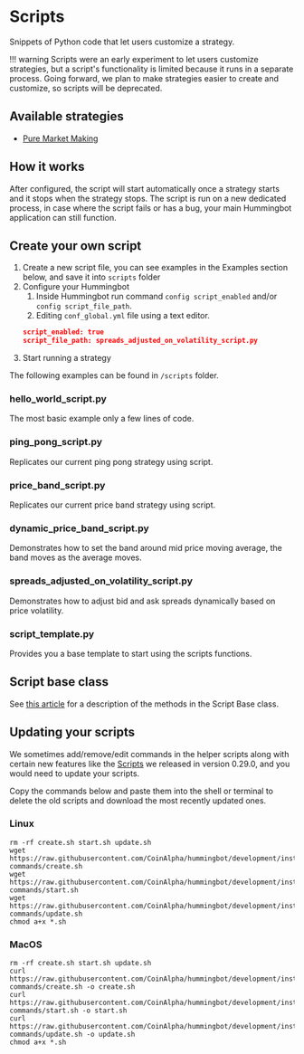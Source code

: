 # Scripts
Snippets of Python code that let users customize a strategy.

!!! warning
    Scripts were an early experiment to let users customize strategies, but a script's functionality is limited because it runs in a separate process. Going forward, we plan to make strategies easier to create and customize, so scripts will be deprecated.

## Available strategies
- [Pure Market Making](/strategies/pure-market-making)

## How it works

After configured, the script will start automatically once a strategy starts and it stops when the strategy stops.
The script is run on a new dedicated process, in case where the script fails or has a bug, your main Hummingbot
application can still function.

## Create your own script

1. Create a new script file, you can see examples in the Examples section below, and save it into `scripts` folder
2. Configure your Hummingbot
   1. Inside Hummingbot run command `config script_enabled` and/or `config script_file_path`.
   2. Editing `conf_global.yml` file using a text editor.
   ```json
   script_enabled: true
   script_file_path: spreads_adjusted_on_volatility_script.py
   ```
3. Start running a strategy

The following examples can be found in `/scripts` folder.

### hello_world_script.py

The most basic example only a few lines of code.

### ping_pong_script.py

Replicates our current ping pong strategy using script.

### price_band_script.py

Replicates our current price band strategy using script.

### dynamic_price_band_script.py

Demonstrates how to set the band around mid price moving average, the band moves as the average moves.

### spreads_adjusted_on_volatility_script.py

Demonstrates how to adjust bid and ask spreads dynamically based on price volatility.

### script_template.py

Provides you a base template to start using the scripts functions.

## Script base class

See [this article](script-base) for a description of the methods in the Script Base class.


## Updating your scripts

We sometimes add/remove/edit commands in the helper scripts along with certain new features like the [Scripts](/release-notes/0.29.0) we released in version 0.29.0, and you would need to update your scripts.

Copy the commands below and paste them into the shell or terminal to delete the old scripts and download the most recently updated ones.

### Linux

```Linux
rm -rf create.sh start.sh update.sh
wget https://raw.githubusercontent.com/CoinAlpha/hummingbot/development/installation/docker-commands/create.sh
wget https://raw.githubusercontent.com/CoinAlpha/hummingbot/development/installation/docker-commands/start.sh
wget https://raw.githubusercontent.com/CoinAlpha/hummingbot/development/installation/docker-commands/update.sh
chmod a+x *.sh
```

### MacOS

```MacOS
rm -rf create.sh start.sh update.sh
curl https://raw.githubusercontent.com/CoinAlpha/hummingbot/development/installation/docker-commands/create.sh -o create.sh
curl https://raw.githubusercontent.com/CoinAlpha/hummingbot/development/installation/docker-commands/start.sh -o start.sh
curl https://raw.githubusercontent.com/CoinAlpha/hummingbot/development/installation/docker-commands/update.sh -o update.sh
chmod a+x *.sh
```

